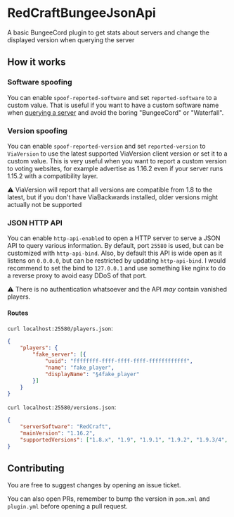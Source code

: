 # RedCraftBungeeJsonApi

A basic BungeeCord plugin to get stats about servers and change the displayed version when querying the server

## How it works

### Software spoofing

You can enable `spoof-reported-software` and set `reported-software` to a custom value.
That is useful if you want to have a custom software name when [querying a server](https://dinnerbone.com/minecraft/tools/status/) and avoid the boring "BungeeCord" or "Waterfall".

### Version spoofing

You can enable `spoof-reported-version` and set `reported-version` to `ViaVersion` to use the latest supported ViaVersion client version or set it to a custom value.
This is very useful when you want to report a custom version to voting websites, for example advertise as 1.16.2 even if your server runs 1.15.2 with a compatibility layer.

:warning: ViaVersion will report that all versions are compatible from 1.8 to the latest, but if you don't have ViaBackwards installed, older versions might actually not be supported

### JSON HTTP API

You can enable `http-api-enabled` to open a HTTP server to serve a JSON API to query various information.
By default, port `25580` is used, but can be customized with `http-api-bind`.
Also, by default this API is wide open as it listens on `0.0.0.0`, but can be restricted by updating `http-api-bind`.
I would recommend to set the bind to `127.0.0.1` and use something like nginx to do a reverse proxy to avoid easy DDoS of that port.

:warning: There is no authentication whatsoever and the API _may_ contain vanished players.

#### Routes

`curl localhost:25580/players.json`:

```json
{
    "players": {
        "fake_server": [{
            "uuid": "ffffffff-ffff-ffff-ffff-ffffffffffff",
            "name": "fake_player",
            "displayName": "§4fake_player"
        }]
    }
}
```

`curl localhost:25580/versions.json`:

```json
{
    "serverSoftware": "RedCraft",
    "mainVersion": "1.16.2",
    "supportedVersions": ["1.8.x", "1.9", "1.9.1", "1.9.2", "1.9.3/4", "1.10", "1.11", "1.11.1", "1.12", "1.12.1", "1.12.2", "1.13", "1.13.1", "1.13.2", "1.14", "1.14.1", "1.14.2", "1.14.3", "1.14.4", "1.15", "1.15.1", "1.15.2", "1.16", "1.16.1", "1.16.2"]
}
```

## Contributing

You are free to suggest changes by opening an issue ticket.

You can also open PRs, remember to bump the version in `pom.xml` and `plugin.yml` before opening a pull request.
